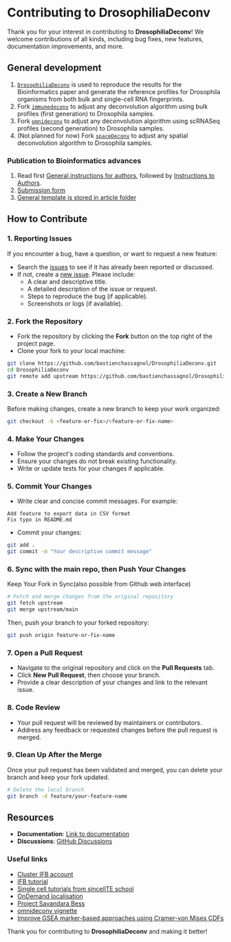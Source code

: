 # Contributing to DrosophiliaDeconv

Thank you for your interest in contributing to **DrosophiliaDeconv**!
We welcome contributions of all kinds, including bug fixes, new features,
documentation improvements, and more.

## General development

1. [`DrosophiliaDeconv`](https://github.com/bastienchassagnol/DrosophiliaDeconv) is used to reproduce the results for the Bioinformatics paper and
generate the reference profiles for Drosophila organisms from both bulk and single-cell RNA fingerprints.
2. Fork [`immunedeconv`](https://github.com/omnideconv/immunedeconv) to adjust any deconvolution algorithm using bulk profiles (first generation) to Drosophila samples.
3. Fork [`omnideconv`](https://github.com/omnideconv/omnideconv) to adjust any deconvolution algorithm using scRNASeq profiles (second generation) to Drosophila samples.
4. (Not planned for now) Fork [`spaceDeconv`](https://github.com/omnideconv/spacedeconv) to adjust any spatial deconvolution algorithm to Drosophila samples.

### Publication to Bioinformatics advances

1. Read first [General instructions for authors](https://academic.oup.com/pages/authoring/journals/preparing_your_manuscript), 
followed by [Instructions to Authors](https://academic.oup.com/bioinformaticsadvances/pages/instructions-to-authors).
2. [Submission form](https://mc.manuscriptcentral.com/bioadv)
3. [General template is stored in article folder](./article)

## How to Contribute

### 1. Reporting Issues
If you encounter a bug, have a question, or want to request a new feature:
- Search the [issues](https://github.com/bastienchassagnol/DrosophiliaDeconv/issues) to see if it has already been reported or discussed.
- If not, create a [new issue](https://github.com/bastienchassagnol/DrosophiliaDeconv/issues/new). Please include:
  - A clear and descriptive title.
  - A detailed description of the issue or request.
  - Steps to reproduce the bug (if applicable).
  - Screenshots or logs (if available).

### 2. Fork the Repository
- Fork the repository by clicking the **Fork** button on the top right of the project page.
- Clone your fork to your local machine:

```bash
git clone https://github.com/bastienchassagnol/DrosophiliaDeconv.git
cd DrosophiliaDeconv
git remote add upstream https://github.com/bastienchassagnol/DrosophiliaDeconv.git
```

### 3. Create a New Branch
Before making changes, create a new branch to keep your work organized:
```bash
git checkout -b <feature-or-fix>/<feature-or-fix-name>
```

### 4. Make Your Changes
- Follow the project's coding standards and conventions.
- Ensure your changes do not break existing functionality.
- Write or update tests for your changes if applicable.

### 5. Commit Your Changes
- Write clear and concise commit messages. For example:
```
Add feature to export data in CSV format
Fix typo in README.md
```

- Commit your changes:
```bash
git add .
git commit -m "Your descriptive commit message"
```

### 6. Sync with the main repo, then Push Your Changes

Keep Your Fork in Sync(also possible from Github web interface)

```bash
# Fetch and merge changes from the original repository
git fetch upstream
git merge upstream/main
```

Then, push your branch to your forked repository:

```bash
git push origin feature-or-fix-name
```

### 7. Open a Pull Request
- Navigate to the original repository and click on the **Pull Requests** tab.
- Click **New Pull Request**, then choose your branch.
- Provide a clear description of your changes and link to the relevant issue.

### 8. Code Review
- Your pull request will be reviewed by maintainers or contributors.
- Address any feedback or requested changes before the pull request is merged.

### **9. Clean Up After the Merge**

Once your pull request has been validated and merged, you can delete your branch and keep your fork updated.

```bash
# Delete the local branch
git branch -d feature/your-feature-name
```


## Resources
- **Documentation**: [Link to documentation](https://github.com/bastienchassagnol/DrosophiliaDeconv/docs)
- **Discussions**: [GitHub Discussions](https://github.com/bastienchassagnol/DrosophiliaDeconv/discussions)

### Useful links

- [Cluster IFB account](https://my.cluster.france-bioinformatique.fr/manager2/project)
- [IFB tutorial](https://ifb-elixirfr.gitlab.io/cluster/doc/)
- [Single cell tutorials from sincellTE school](https://ondemand.sb-roscoff.fr/pun/sys/dashboard/files/fs//shared/projects/sincellte2024)
- [OnDemand localisation](https://ondemand.cluster.france-bioinformatique.fr/pun/sys/dashboard/files/fs//shared/projects/drosophiladeconv)
- [Project Savandara Bess](https://docs.google.com/document/d/1RzaOg_u7xfZ7x_tv7bpXMwbm8Se4qCkcu4NbPQV5hrc/edit?tab=t.0)
- [omnideconv vignette](https://omnideconv.org/omnideconv/articles/omnideconv_example.html)
- [Improve GSEA marker-based approaches using Cramer-von Mises CDFs](https://www.linkedin.com/posts/adrianolszewski_statistics-datascience-activity-7256312446737387520-J8zk?utm_source=share&utm_medium=member_desktop)


Thank you for contributing to **DrosophiliaDeconv** and making it better!



